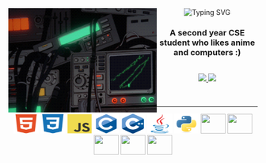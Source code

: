 <div id="header" align="center">
  <img src="https://readme-typing-svg.demolab.com?font=Mukta&weight=700&size=30&pause=1000&color=F7F7F7&center=true&vCenter=true&width=435&lines=Hello+World+!" alt="Typing SVG" />
  <img align="left" width="300px" src="public/tech1.gif"/>
<h3>A second year CSE student who likes anime and computers :) </h3>
</div>
<br>
<div id="badges" align="center">
  <a href="https://www.linkedin.com/in/kumarsrajan/">
  <img src="https://img.shields.io/badge/LinkedIn-blue?style=for-the-badge&logo=linkedin"/>
  </a>
  <a href="https://leetcode.com/srajankumar/">
  <img src="https://img.shields.io/badge/LeetCode-yellow?style=for-the-badge&logo=leetcode&logoColor=white"/>
  </a>
</div>
<br>
<br>
 <hr/>
  <div align="center">
    <img src="https://github.com/devicons/devicon/blob/master/icons/html5/html5-plain.svg" height=40 width=50/>
    <img src="https://github.com/devicons/devicon/blob/master/icons/css3/css3-plain.svg" height=40 width=50/>
    <img src="https://github.com/devicons/devicon/blob/master/icons/javascript/javascript-original.svg" height=40 width=50/>
    <img src="https://github.com/devicons/devicon/blob/master/icons/c/c-original.svg" height=40 width=50/>
    <img src="https://github.com/devicons/devicon/blob/master/icons/cplusplus/cplusplus-original.svg" height=40 width=50/>
    <img src="https://github.com/devicons/devicon/blob/master/icons/java/java-original.svg" height=40 width=50/>
    <img src="https://github.com/devicons/devicon/blob/master/icons/python/python-original.svg" height=40 width=50/>
    <img src="https://cdn.jsdelivr.net/gh/devicons/devicon/icons/vscode/vscode-original.svg" height=40 width=50/>
    <img src="https://cdn.jsdelivr.net/gh/devicons/devicon/icons/mongodb/mongodb-original-wordmark.svg" height=40 width=50/>
    <img src="https://cdn.jsdelivr.net/gh/devicons/devicon/icons/express/express-original-wordmark.svg" height=40 width=50/>
    <img src="https://cdn.jsdelivr.net/gh/devicons/devicon/icons/react/react-original.svg" height=40 width=50/>
    <img src="https://cdn.jsdelivr.net/gh/devicons/devicon/icons/nodejs/nodejs-original-wordmark.svg" height=40 width=50/>      
  </div>


